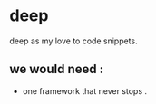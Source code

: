 # deep
deep as my love to code snippets.



we would need :
-----

* one framework that never stops .
